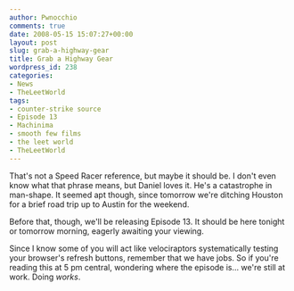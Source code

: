 ```yaml
---
author: Pwnocchio
comments: true
date: 2008-05-15 15:07:27+00:00
layout: post
slug: grab-a-highway-gear
title: Grab a Highway Gear
wordpress_id: 238
categories:
- News
- TheLeetWorld
tags:
- counter-strike source
- Episode 13
- Machinima
- smooth few films
- the leet world
- TheLeetWorld
---
```


That's not a Speed Racer reference, but maybe it should be. I don't even know what that phrase means, but Daniel loves it. He's a catastrophe in man-shape. It seemed apt though, since tomorrow we're ditching Houston for a brief road trip up to Austin for the weekend.

Before that, though, we'll be releasing Episode 13. It should be here tonight or tomorrow morning, eagerly awaiting your viewing.

Since I know some of you will act like velociraptors systematically testing your browser's refresh buttons, remember that we have jobs. So if you're reading this at 5 pm central, wondering where the episode is... we're still at work. Doing _works_.
